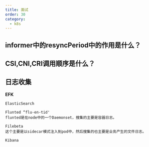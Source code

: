 ```yaml
---
title: 面试
order: 30
category:
  - k8s
---
```


## informer中的resyncPeriod中的作用是什么？


## CSI,CNI,CRI调用顺序是什么？


## 日志收集

**EFK**

```
ElasticSearch

Flunted “flu-en-tid'
flunted是在node中的一个Daemonset，搜集的主要是容器日志。

Filebeta
这个主要是以sidecar模式注入到pod中，然后搜集的也主要是业务产生的文件日志。

Kibana

```
